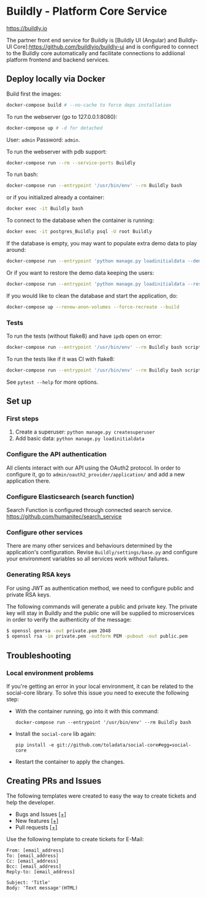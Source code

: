 # Buildly -  Platform Core Service
https://buildly.io

The partner front end service for Buildly is [Buildly UI (Angular) and Buildly-UI Core]:https://github.com/buildlyio/buildly-ui and is configured to connect to the Buildly core automatically and facilitate connections to addiional platform frontend and backend services.

## Deploy locally via Docker

Build first the images:

```bash
docker-compose build # --no-cache to force deps installation
```

To run the webserver (go to 127.0.0.1:8080):

```bash
docker-compose up # -d for detached
```

User: `admin`
Password: `admin`.

To run the webserver with pdb support:

```bash
docker-compose run --rm --service-ports Buildly
```

To run bash:

```bash
docker-compose run --entrypoint '/usr/bin/env' --rm Buildly bash
```

or if you initialized already a container:

```bash
docker exec -it Buildly bash
```

To connect to the database when the container is running:

```bash
docker exec -it postgres_Buildly psql -U root Buildly
```

If the database is empty, you may want to populate extra demo data to play
around:

```bash
docker-compose run --entrypoint 'python manage.py loadinitialdata --demo' Buildly
```

Or if you want to restore the demo data keeping the users:

```bash
docker-compose run --entrypoint 'python manage.py loadinitialdata --restore' Buildly
```

If you would like to clean the database and start the application, do:

```bash
docker-compose up --renew-anon-volumes --force-recreate --build
```


### Tests

To run the tests (without flake8) and have `ipdb` open on error:

```bash
docker-compose run --entrypoint '/usr/bin/env' --rm Buildly bash scripts/run-tests.sh --keepdb --bash_on_finish
```

To run the tests like if it was CI with flake8:

```bash
docker-compose run --entrypoint '/usr/bin/env' --rm Buildly bash scripts/run-tests.sh --ci
```

See `pytest --help` for more options.

## Set up

### First steps

1. Create a superuser: `python manage.py createsuperuser`
2. Add basic data: `python manage.py loadinitialdata`


### Configure the API authentication

All clients interact with our API using the OAuth2 protocol. In order to
configure it, go to `admin/oauth2_provider/application/` and add a new
application there.


### Configure Elasticsearch (search function)

Search Function is configured through connected search service.
https://github.com/humanitec/search_service


### Configure other services

There are many other services and behaviours determined by the
application's configuration. Revise `Buildly/settings/base.py` and
configure your environment variables so all services work without failures.

### Generating RSA keys

For using JWT as authentication method, we need to configure public and
private RSA keys.

The following commands will generate a public and private key. The private
key will stay in Buildly and the public one will be supplied to
microservices in order to verify the authenticity of the message:

```bash
$ openssl genrsa -out private.pem 2048
$ openssl rsa -in private.pem -outform PEM -pubout -out public.pem
```


## Troubleshooting

### Local environment problems

If you're getting an error in your local environment, it can be related to the
social-core library. To solve this issue you need to execute the following
step:

- With the container running, go into it with this command:

  `docker-compose run --entrypoint '/usr/bin/env' --rm Buildly bash`

- Install the `social-core` lib again:

  `pip install -e git://github.com/toladata/social-core#egg=social-core`

- Restart the container to apply the changes.

## Creating PRs and Issues
The following templates were created to easy the way to create tickets and help the developer.

- Bugs and Issues [[+]](https://github.com/Humanitec/Buildly/issues/new)
- New features [[+]](https://github.com/Humanitec/Buildly/issues/new?template=new_features.md)
- Pull requests [[+]](https://github.com/Humanitec/Buildly/compare/master?expand=1)

Use the following template to create tickets for E-Mail:
```
From: [email_address]
To: [email_address]
Cc: [email_address]
Bcc: [email_address]
Reply-to: [email_address]

Subject: 'Title'
Body: 'Text message'(HTML)
```

